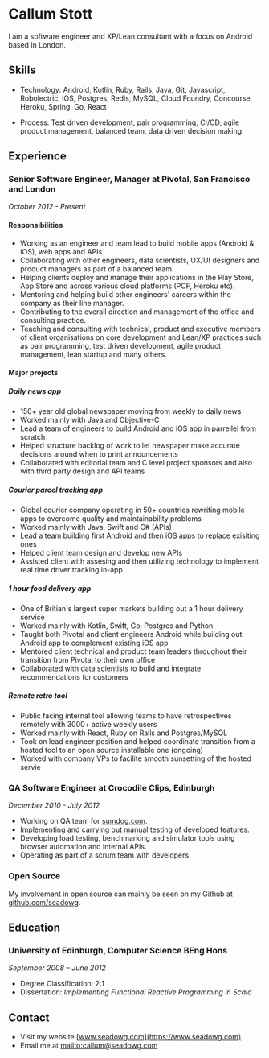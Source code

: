 # Callum Stott

I am a software engineer and XP/Lean consultant with a focus on Android based in London.

## Skills

* Technology: Android, Kotlin, Ruby, Rails, Java, Git, Javascript, Robolectric, iOS, Postgres, Redis, MySQL, Cloud Foundry, Concourse, Heroku, Spring, Go, React

* Process: Test driven development, pair programming, CI/CD, agile product management, balanced team, data driven decision making

## Experience

### Senior Software Engineer, Manager at Pivotal, San Francisco and London

*October 2012 - Present*

#### Responsibilities

* Working as an engineer and team lead to build mobile apps (Android & iOS), web apps and APIs
* Collaborating with other engineers, data scientists, UX/UI designers and product managers as part of a balanced team.
* Helping clients deploy and manage their applications in the Play Store, App Store and across various cloud platforms (PCF, Heroku etc).
* Mentoring and helping build other engineers' careers within the company as their line manager.
* Contributing to the overall direction and management of the office and consulting practice.
* Teaching and consulting with technical, product and executive members of client organisations on core development and Lean/XP practices such as pair programming, test driven development, agile product management, lean startup and many others.

#### Major projects

##### Daily news app

* 150+ year old global newspaper moving from weekly to daily news
* Worked mainly with Java and Objective-C
* Lead a team of engineers to build Android and iOS app in parrellel from scratch
* Helped structure backlog of work to let newspaper make accurate decisions around when to print announcements
* Collaborated with editorial team and C level project sponsors and also with third party design and API teams

##### Courier parcel tracking app

* Global courier company operating in 50+ countries rewriting mobile apps to overcome quality and maintainability problems
* Worked mainly with Java, Swift and C# (APIs)
* Lead a team building first Android and then iOS apps to replace exisiting ones
* Helped client team design and develop new APIs
* Assisted client with assesing and then utilizing technology to implement real time driver tracking in-app

##### 1 hour food delivery app

* One of Britian's largest super markets building out a 1 hour delivery service
* Worked mainly with Kotlin, Swift, Go, Postgres and Python
* Taught both Pivotal and client engineers Android while building out Android app to complement existing iOS app
* Mentored client technical and product team leaders throughout their transition from Pivotal to their own office
* Collaborated with data scientists to build and integrate recommendations for customers

##### Remote retro tool

* Public facing internal tool allowing teams to have retrospectives remotely with 3000+ active weekly users
* Worked mainly with React, Ruby on Rails and Postgres/MySQL
* Took on lead engineer position and helped coordinate transition from a hosted tool to an open source installable one (ongoing)
* Worked with company VPs to facilite smooth sunsetting of the hosted servie

<div style="page-break-after: always;"></div>

### QA Software Engineer at Crocodile Clips, Edinburgh

*December 2010 - July 2012*

* Working on QA team for [sumdog.com](http://sumdog.com).
* Implementing and carrying out manual testing of developed features.
* Developing load testing, benchmarking and simulator tools using browser automation and internal APIs.
* Operating as part of a scrum team with developers.

### Open Source

My involvement in open source can mainly be seen on my Github at [github.com/seadowg](http://github.com/seadowg).

## Education

### University of Edinburgh, Computer Science BEng Hons

*September 2008 – June 2012*

* Degree Classification: 2:1
* Dissertation: *Implementing Functional Reactive Programming in Scala*

## Contact

* Visit my website [www.seadowg.com](https://www.seadowg.com)
* Email me at <mailto:callum@seadowg.com>
